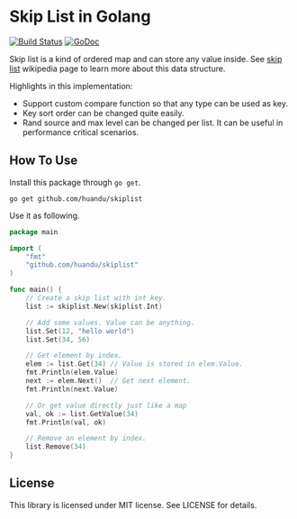 # Skip List in Golang #

[![Build Status](https://travis-ci.org/huandu/xstrings.png?branch=master)](https://travis-ci.org/huandu/skiplist)
[![GoDoc](https://godoc.org/github.com/huandu/skiplist?status.svg)](https://godoc.org/github.com/huandu/skiplist)

Skip list is a kind of ordered map and can store any value inside. See [skip list](http://en.wikipedia.org/wiki/Skip_list) wikipedia page to learn more about this data structure.

Highlights in this implementation:

* Support custom compare function so that any type can be used as key.
* Key sort order can be changed quite easily.
* Rand source and max level can be changed per list. It can be useful in performance critical scenarios.

## How To Use ##

Install this package through `go get`.

    go get github.com/huandu/skiplist

Use it as following.

```go
package main

import (
    "fmt"
    "github.com/huandu/skiplist"
)

func main() {
    // Create a skip list with int key.
    list := skiplist.New(skiplist.Int)

    // Add some values. Value can be anything.
    list.Set(12, "hello world")
    list.Set(34, 56)

    // Get element by index.
    elem := list.Get(34) // Value is stored in elem.Value.
    fmt.Println(elem.Value)
    next := elem.Next()  // Get next element.
    fmt.Println(next.Value)

    // Or get value directly just like a map
    val, ok := list.GetValue(34)
    fmt.Println(val, ok)

    // Remove an element by index.
    list.Remove(34)
}
```

## License ##

This library is licensed under MIT license. See LICENSE for details.
